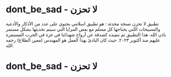 # dont_be_sad - لا تحزن
تطبيق لا تحزن نسخة محدثة :
هو تطبيق اسلامي يحتوي على عدد من الأذكار والأدعية والتسبيحات اللتي يحتاجها كل مسلم مع بعض المزايا التي سيتم تحديثها بشكل مستمر باذن الله.
هذا التطبيق تم تنفيذه كصدقة عن أرواح شهدائنا في غزة في الحرب المستمرة عليهم منذ أكتوبر ٢٠٢٣.
حيث كان البادئ بهذا العمل هو المهندس (معين الطلاع) رحمه الله.


# dont_be_sad - لا تحزن
